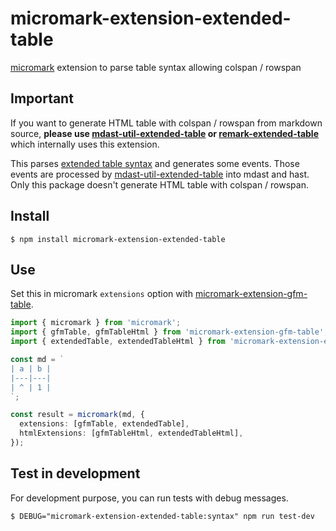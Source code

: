 # micromark-extension-extended-table

[micromark][] extension to parse table syntax allowing colspan / rowspan

## Important

If you want to generate HTML table with colspan / rowspan from markdown source, **please use [mdast-util-extended-table][] or [remark-extended-table][]** which internally uses this extension.

This parses [extended table syntax][] and generates some events.
Those events are processed by [mdast-util-extended-table][] into mdast and hast.
Only this package doesn't generate HTML table with colspan / rowspan.


## Install

```
$ npm install micromark-extension-extended-table
```

## Use

Set this in micromark `extensions` option with [micromark-extension-gfm-table][].

```typescript
import { micromark } from 'micromark';
import { gfmTable, gfmTableHtml } from 'micromark-extension-gfm-table';
import { extendedTable, extendedTableHtml } from 'micromark-extension-extended-table';

const md = `
| a | b |
|---|---|
| ^ | 1 |
`;

const result = micromark(md, {
  extensions: [gfmTable, extendedTable],
  htmlExtensions: [gfmTableHtml, extendedTableHtml],
});
```

## Test in development

For development purpose, you can run tests with debug messages.

```console
$ DEBUG="micromark-extension-extended-table:syntax" npm run test-dev
```

[micromark]: https://github.com/micromark/micromark
[extended table syntax]: https://shd101wyy.github.io/markdown-preview-enhanced/#/markdown-basics?id=table
[micromark-extension-gfm-table]: https://github.com/micromark/micromark-extension-gfm-table

[mdast-util-extended-table]: ../mdast-util-extended-table
[remark-extended-table]: ../remark-extended-table